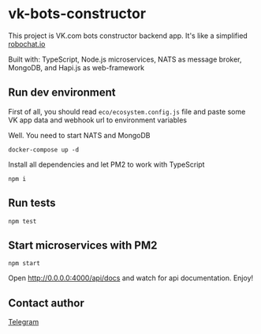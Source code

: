 # vk-bots-constructor

This project is VK.com bots constructor backend app. It's like a simplified [robochat.io](https://robochat.io)

Built with: TypeScript, Node.js microservices, NATS as message broker, MongoDB, and Hapi.js as web-framework

## Run dev environment

First of all, you should read `eco/ecosystem.config.js` file and paste some VK app data and webhook url to environment variables

Well. You need to start NATS and MongoDB

```
docker-compose up -d
```

Install all dependencies and let PM2 to work with TypeScript

```
npm i
```

## Run tests

```
npm test
```

## Start microservices with PM2

```
npm start
```

Open http://0.0.0.0:4000/api/docs and watch for api documentation. Enjoy!

## Contact author

[Telegram](https://t.me/aveDenis)
